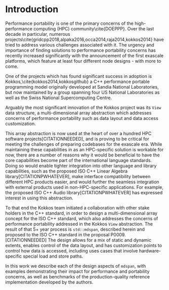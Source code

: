 
Introduction
============

Performance portability is one of the primary concerns of the high-performance computing (HPC) community\cite{DOEPPP}.
Over the last decade in particular, numerous projects\cite{gridcpp2018,alpaka2016,occa2014,raja2014,kokkos2014} have tried to address various challenges associated with it. 
The urgency and importance of finding solutions to performance portability concerns has recently increased significantly with the announcement of the first exascale platforms, which feature at least four different node designs - with more to come.
<!-- TODO: Make the second half of this sentence more concise. -->
One of the projects which has found significant success in adoption is Kokkos,\cite{kokkos2014,kokkosgithub} a C++ performance portable programming model originally developed at Sandia National Laboratories, but now maintained by a group spanning four US National Laboratories as well as the Swiss National Supercomputing Centre. 

Arguably the most significant innovation of the Kokkos project was its `View` data structure, a multi-dimensional array abstraction which addresses concerns of performance portability such as data layout and data access customization.
<!-- TODO: Insert citation for "hundred HPC software projects", https://github.com/kokkos/kokkos/issues/1950, and make sure the numeric claim matches the citation. -->
This array abstraction is now used at the heart of over a hundred HPC software projects[CITATIONNEEDED], and is proving to be critical for meeting the challenges of preparing codebases for the exascale era. 
While maintaining these capabilities in as an HPC-specific solution is workable for now, there are a number of reasons why it would be beneficial to have the core capabilities become part of the international language standards.
Doing so would enable tighter integration into other language and library capabilities, such as the proposed ISO C++ Linear Algebra library[CITATIONPWHATEVER], make interface compatibility between different HPC products easier, and would further the seamless integration with external products used in non-HPC-specific applications.
For example, the proposed ISO C++ Audio library[CITATIONPWHATEVER] has expressed interest in using this abstraction.

To that end the Kokkos team initiated a collaboration with other stake holders in the C++ standard, in order to design a multi-dimensional array concept for the ISO C++ standard, which also addresses the concerns of performance portability addressed in the Kokkos `View` abstraction.
The result of that 5+ year process is `std::mdspan`, described herein and proposed to the ISO C++ standard in the proposal P0009.[CITATIONNEEDED] The design allows for a mix of static and dynamic extents, enables control of the data layout, and has customization points to control how data is accessed, including uses cases that involve hardware-specific special load and store paths.

In this work we describe each of the design aspects of `mdspan`, with examples demonstrating their impact for performance and portability concerns, as well as benchmarks of the production-quality reference implementation developed by the authors.
